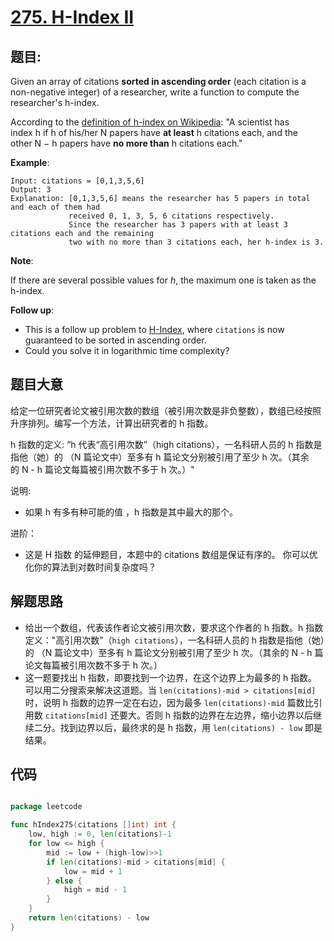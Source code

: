 # [275. H-Index II](https://leetcode.com/problems/h-index-ii/)

## 题目:

Given an array of citations **sorted in ascending order** (each citation is a non-negative integer) of a researcher, write a function to compute the researcher's h-index.

According to the [definition of h-index on Wikipedia](https://en.wikipedia.org/wiki/H-index): "A scientist has index h if h of his/her N papers have **at least** h citations each, and the other N − h papers have **no more than** h citations each."

**Example**:

    Input: citations = [0,1,3,5,6]
    Output: 3 
    Explanation: [0,1,3,5,6] means the researcher has 5 papers in total and each of them had 
                 received 0, 1, 3, 5, 6 citations respectively. 
                 Since the researcher has 3 papers with at least 3 citations each and the remaining 
                 two with no more than 3 citations each, her h-index is 3.

**Note**:

If there are several possible values for *h*, the maximum one is taken as the h-index.

**Follow up**:

- This is a follow up problem to [H-Index](https://leetcode.com/problems/h-index/description/), where `citations` is now guaranteed to be sorted in ascending order.
- Could you solve it in logarithmic time complexity?



## 题目大意


给定一位研究者论文被引用次数的数组（被引用次数是非负整数），数组已经按照升序排列。编写一个方法，计算出研究者的 h 指数。

h 指数的定义: “h 代表“高引用次数”（high citations），一名科研人员的 h 指数是指他（她）的 （N 篇论文中）至多有 h 篇论文分别被引用了至少 h 次。（其余的 N - h 篇论文每篇被引用次数不多于 h 次。）"

说明:

- 如果 h 有多有种可能的值 ，h 指数是其中最大的那个。

进阶：

- 这是 H 指数 的延伸题目，本题中的 citations 数组是保证有序的。
你可以优化你的算法到对数时间复杂度吗？


## 解题思路

- 给出一个数组，代表该作者论文被引用次数，要求这个作者的 h 指数。h 指数定义："高引用次数”（`high citations`），一名科研人员的 h 指数是指他（她）的 （N 篇论文中）至多有 h 篇论文分别被引用了至少 h 次。（其余的 N - h 篇论文每篇被引用次数不多于 h 次。）
- 这一题要找出 h 指数，即要找到一个边界，在这个边界上为最多的 h 指数。可以用二分搜索来解决这道题。当 `len(citations)-mid > citations[mid]` 时，说明 h 指数的边界一定在右边，因为最多 `len(citations)-mid` 篇数比引用数 `citations[mid]` 还要大。否则 h 指数的边界在左边界，缩小边界以后继续二分。找到边界以后，最终求的是 h 指数，用 `len(citations) - low` 即是结果。


## 代码

```go

package leetcode

func hIndex275(citations []int) int {
	low, high := 0, len(citations)-1
	for low <= high {
		mid := low + (high-low)>>1
		if len(citations)-mid > citations[mid] {
			low = mid + 1
		} else {
			high = mid - 1
		}
	}
	return len(citations) - low
}

```